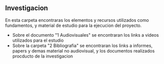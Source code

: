 ## Investigacion

En esta carpeta encontraras los elementos y recursos utilizados como fundamentos, y material de estudio para la ejecucion del proyecto. 
- Sobre el documento "1 Audiovisuales" se encontraran los links a videos utilizados para el estudio 
- Sobre la carpeta "2 Bibliografia" se encontraran los links a informes, papers y demas material no audiovisual, y los documentos realizados procducto de la investigacion